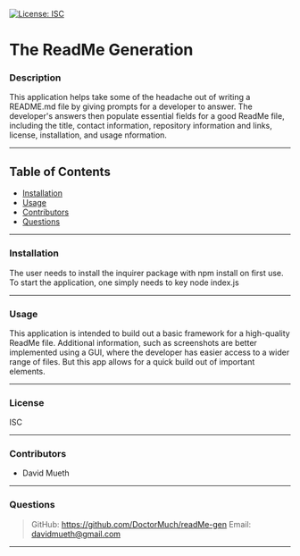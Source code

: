 
  [![License: ISC](https://img.shields.io/badge/License-ISC-blue.svg)](https://opensource.org/licenses/ISC)
  # The ReadMe Generation

  
  ### Description
  This application helps take some of the headache out of writing a README.md file by giving prompts for a developer to answer. The developer's answers then populate essential fields for a good ReadMe file, including the title, contact information, repository information and links, license, installation, and usage nformation.

  ---
  ## Table of Contents
  * [Installation](#installation)
  * [Usage](#usage)
  * [Contributors](#contributors)
  * [Questions](#questions)

  ---
  ### Installation
  The user needs to install the inquirer package with npm install on first use. To start the application, one simply needs to key node index.js

  ---
  ### Usage
  This application is intended to build out a basic framework for a high-quality ReadMe file. Additional information, such as screenshots are better implemented using a GUI, where the developer has easier access to a wider range of files. But this app allows for a quick build out of important elements.

  
  ---
  ### License
  ISC
    
  ---
  ### Contributors
  * David Mueth

  ---
  ### Questions
  > GitHub: https://github.com/DoctorMuch/readMe-gen
  > Email: davidmueth@gmail.com

  ---
  

  
  
